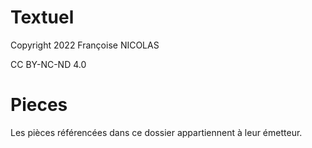 # Textuel

Copyright 2022 Françoise NICOLAS

CC BY-NC-ND 4.0

# Pieces

Les pièces référencées dans ce dossier appartiennent à leur émetteur.

